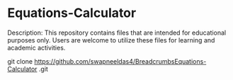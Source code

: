 # Equations-Calculator
Description:
This repository contains files that are intended for educational purposes only. Users are welcome to utilize these files for learning and academic activities.

git clone https://github.com/swapneeldas4/BreadcrumbsEquations-Calculator
.git
